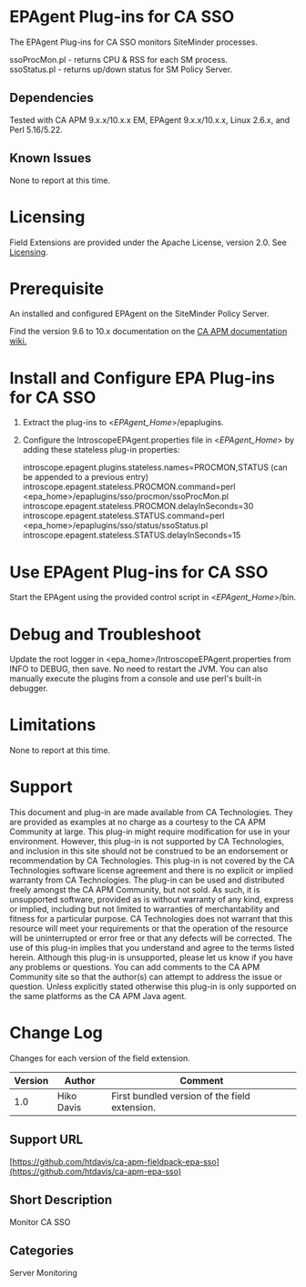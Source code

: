 # EPAgent Plug-ins for CA SSO

The EPAgent Plug-ins for CA SSO monitors SiteMinder processes.

ssoProcMon.pl - returns CPU & RSS for each SM process.  
ssoStatus.pl - returns up/down status for SM Policy Server.  

## Dependencies
Tested with CA APM 9.x.x/10.x.x EM, EPAgent 9.x.x/10.x.x, Linux 2.6.x, and Perl 5.16/5.22.

## Known Issues
None to report at this time.

# Licensing
Field Extensions are provided under the Apache License, version 2.0. See [Licensing](https://www.apache.org/licenses/LICENSE-2.0).

# Prerequisite
An installed and configured EPAgent on the SiteMinder Policy Server.

Find the version 9.6 to 10.x documentation on the [CA APM documentation wiki.](https://docops.ca.com)

# Install and Configure EPA Plug-ins for CA SSO
1. Extract the plug-ins to \<*EPAgent_Home*\>/epaplugins.
2. Configure the IntroscopeEPAgent.properties file in \<*EPAgent_Home*\> by adding these stateless plug-in properties:

    introscope.epagent.plugins.stateless.names=PROCMON,STATUS (can be appended to a previous entry)  
    introscope.epagent.stateless.PROCMON.command=perl <epa_home>/epaplugins/sso/procmon/ssoProcMon.pl  
    introscope.epagent.stateless.PROCMON.delayInSeconds=30  
    introscope.epagent.stateless.STATUS.command=perl <epa_home>/epaplugins/sso/status/ssoStatus.pl  
    introscope.epagent.stateless.STATUS.delayInSeconds=15  

# Use EPAgent Plug-ins for CA SSO
Start the EPAgent using the provided control script in \<*EPAgent_Home*\>/bin.

# Debug and Troubleshoot
Update the root logger in \<epa_home\>/IntroscopeEPAgent.properties from INFO to DEBUG, then save. No need to restart the JVM.
You can also manually execute the plugins from a console and use perl's built-in debugger.

# Limitations
None to report at this time.

# Support
This document and plug-in are made available from CA Technologies. They are provided as examples at no charge as a courtesy to the CA APM Community at large. This plug-in might require modification for use in your environment. However, this plug-in is not supported by CA Technologies, and inclusion in this site should not be construed to be an endorsement or recommendation by CA Technologies. This plug-in is not covered by the CA Technologies software license agreement and there is no explicit or implied warranty from CA Technologies. The plug-in can be used and distributed freely amongst the CA APM Community, but not sold. As such, it is unsupported software, provided as is without warranty of any kind, express or implied, including but not limited to warranties of merchantability and fitness for a particular purpose. CA Technologies does not warrant that this resource will meet your requirements or that the operation of the resource will be uninterrupted or error free or that any defects will be corrected. The use of this plug-in implies that you understand and agree to the terms listed herein.
Although this plug-in is unsupported, please let us know if you have any problems or questions. You can add comments to the CA APM Community site so that the author(s) can attempt to address the issue or question.
Unless explicitly stated otherwise this plug-in is only supported on the same platforms as the CA APM Java agent.

# Change Log
Changes for each version of the field extension.

Version | Author | Comment
--------|--------|--------
1.0 | Hiko Davis | First bundled version of the field extension.


## Support URL
[https://github.com/htdavis/ca-apm-fieldpack-epa-sso](https://github.com/htdavis/ca-apm-epa-sso)

## Short Description
Monitor CA SSO

## Categories
Server Monitoring
